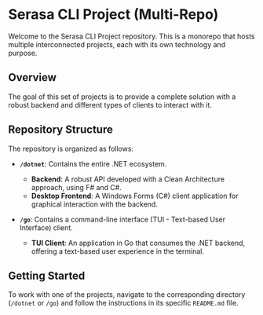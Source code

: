 # Serasa CLI Project (Multi-Repo)

Welcome to the Serasa CLI Project repository. This is a monorepo that hosts multiple interconnected projects, each with its own technology and purpose.

## Overview

The goal of this set of projects is to provide a complete solution with a robust backend and different types of clients to interact with it.

## Repository Structure

The repository is organized as follows:

- **`/dotnet`**: Contains the entire .NET ecosystem.
  - **Backend**: A robust API developed with a Clean Architecture approach, using F# and C#.
  - **Desktop Frontend**: A Windows Forms (C#) client application for graphical interaction with the backend.

- **`/go`**: Contains a command-line interface (TUI - Text-based User Interface) client.
  - **TUI Client**: An application in Go that consumes the .NET backend, offering a text-based user experience in the terminal.

## Getting Started

To work with one of the projects, navigate to the corresponding directory (`/dotnet` or `/go`) and follow the instructions in its specific `README.md` file.